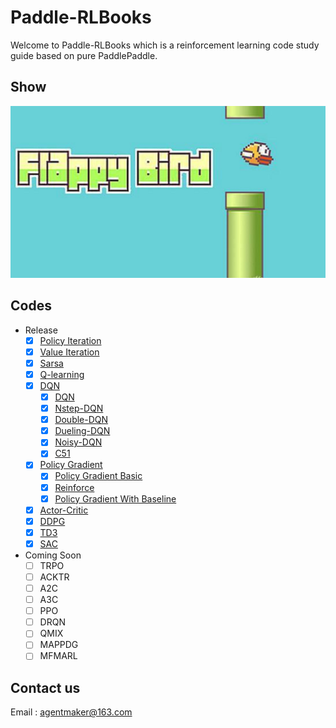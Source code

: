# Paddle-RLBooks

Welcome to Paddle-RLBooks which is a reinforcement learning code study guide based on pure PaddlePaddle.

## Show
![](./material/flappybird.jpg)

## Codes
- Release
  - [x] [Policy Iteration](./policy_iteration)
  - [x] [Value Iteration](./value_iteration)
  - [x] [Sarsa](./sarsa)
  - [x] [Q-learning](./qlearning)
  - [x] [DQN](./dqn)
    - [x] [DQN](./dqn/dqn)
    - [x] [Nstep-DQN](./dqn/nstep_dqn)
    - [x] [Double-DQN](./dqn/double_dqn)
    - [x] [Dueling-DQN](./dqn/dueling_dqn)
    - [x] [Noisy-DQN](./dqn/dqn_noisy_networks)
    - [x] [C51](./dqn/categorical_dqn(C51))
  - [x] [Policy Gradient](./policy_gradient)
    - [x] [Policy Gradient Basic](./policy_gradient)
    - [x] [Reinforce](./policy_gradient)
    - [x] [Policy Gradient With Baseline](./policy_gradient)
  - [x] [Actor-Critic](./actor_critic)
  - [x] [DDPG](./ddpg)
  - [x] [TD3](./td3)
  - [x] [SAC](./sac)
- Coming Soon
  - [ ] TRPO
  - [ ] ACKTR
  - [ ] A2C
  - [ ] A3C
  - [ ] PPO
  - [ ] DRQN
  - [ ] QMIX
  - [ ] MAPPDG
  - [ ] MFMARL

## Contact us
Email : [agentmaker@163.com]()
